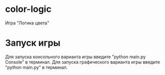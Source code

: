 # color-logic
Игра "Логика цвета"

# Запуск игры
Для запуска консольного варианта игры введите "python main.py Console" в терминал.
Для запуска графического варианта игры введите "python main.py" в терминал.
